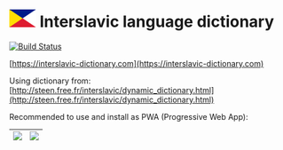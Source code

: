 <h1>
  <img src="static/logo.png" alt="Logo" height="32" width="48">
  Interslavic language dictionary
</h1>

[![Build Status](https://travis-ci.org/scherebedov/interslavic.svg?branch=master)](https://travis-ci.org/scherebedov/interslavic)

[https://interslavic-dictionary.com](https://interslavic-dictionary.com)  


Using dictionary from: [http://steen.free.fr/interslavic/dynamic_dictionary.html](http://steen.free.fr/interslavic/dynamic_dictionary.html)  

Recommended to use and install as PWA (Progressive Web App):

|<img src="https://user-images.githubusercontent.com/1962469/67671839-555f9100-f97f-11e9-85f5-2c4f794be5ce.png" width="360">|<img src="https://user-images.githubusercontent.com/1962469/67671737-2ea15a80-f97f-11e9-81a3-57ab67797b53.png" width="341">|
|---|---|

